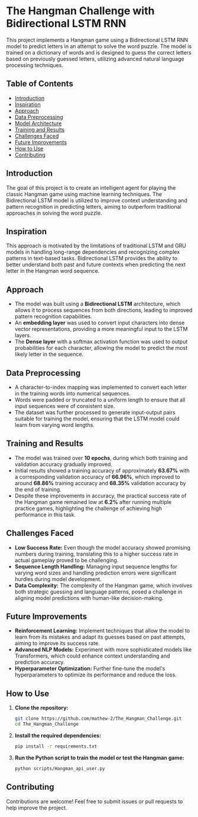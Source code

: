 # The Hangman Challenge with Bidirectional LSTM RNN

This project implements a Hangman game using a Bidirectional LSTM RNN model to predict letters in an attempt to solve the word puzzle. The model is trained on a dictionary of words and is designed to guess the correct letters based on previously guessed letters, utilizing advanced natural language processing techniques.

## Table of Contents
- [Introduction](#introduction)
- [Inspiration](#inspiration)
- [Approach](#approach)
- [Data Preprocessing](#data-preprocessing)
- [Model Architecture](#model-architecture)
- [Training and Results](#training-and-results)
- [Challenges Faced](#challenges-faced)
- [Future Improvements](#future-improvements)
- [How to Use](#how-to-use)
- [Contributing](#contributing)

## Introduction
The goal of this project is to create an intelligent agent for playing the classic Hangman game using machine learning techniques. The Bidirectional LSTM model is utilized to improve context understanding and pattern recognition in predicting letters, aiming to outperform traditional approaches in solving the word puzzle.

## Inspiration
This approach is motivated by the limitations of traditional LSTM and GRU models in handling long-range dependencies and recognizing complex patterns in text-based tasks. Bidirectional LSTM provides the ability to better understand both past and future contexts when predicting the next letter in the Hangman word sequence.

## Approach
- The model was built using a **Bidirectional LSTM** architecture, which allows it to process sequences from both directions, leading to improved pattern recognition capabilities.
- An **embedding layer** was used to convert input characters into dense vector representations, providing a more meaningful input to the LSTM layers.
- The **Dense layer** with a softmax activation function was used to output probabilities for each character, allowing the model to predict the most likely letter in the sequence.

## Data Preprocessing
- A character-to-index mapping was implemented to convert each letter in the training words into numerical sequences.
- Words were padded or truncated to a uniform length to ensure that all input sequences were of consistent size.
- The dataset was further processed to generate input-output pairs suitable for training the model, ensuring that the LSTM model could learn from varying word lengths.

## Training and Results
- The model was trained over **10 epochs**, during which both training and validation accuracy gradually improved.
- Initial results showed a training accuracy of approximately **63.67%** with a corresponding validation accuracy of **66.96%**, which improved to around **68.86%** training accuracy and **68.35%** validation accuracy by the end of training.
- Despite these improvements in accuracy, the practical success rate of the Hangman game remained low at **6.2%** after running multiple practice games, highlighting the challenge of achieving high performance in this task.

## Challenges Faced
- **Low Success Rate:** Even though the model accuracy showed promising numbers during training, translating this to a higher success rate in actual gameplay proved to be challenging.
- **Sequence Length Handling:** Managing input sequence lengths for varying word sizes and handling prediction errors were significant hurdles during model development.
- **Data Complexity:** The complexity of the Hangman game, which involves both strategic guessing and language patterns, posed a challenge in aligning model predictions with human-like decision-making.

## Future Improvements
- **Reinforcement Learning:** Implement techniques that allow the model to learn from its mistakes and adapt its guesses based on past attempts, aiming to improve its success rate.
- **Advanced NLP Models:** Experiment with more sophisticated models like Transformers, which could enhance context understanding and prediction accuracy.
- **Hyperparameter Optimization:** Further fine-tune the model's hyperparameters to optimize its performance and reduce the loss.

## How to Use
1. **Clone the repository:**
   ```bash
   git clone https://github.com/mathew-2/The_Hangman_Challenge.git
   cd The_Hangman_Challenge

2. **Install the required dependencies:**
   ```bash
   pip install -r requirements.txt

3. **Run the Python script to train the model or test the Hangman game:**
   ```bash
   python scripts/Hangman_api_user.py

## Contributing
Contributions are welcome! Feel free to submit issues or pull requests to help improve the project.
